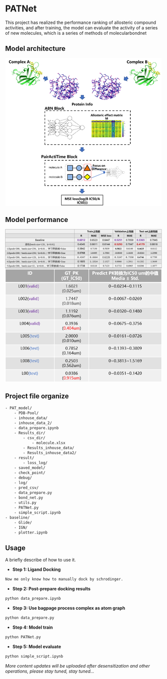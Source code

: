 # PATNet
This project has realized the performance ranking of allosteric compound activities, and after training, the model can evaluate the activity of a series of new molecules, which is a series of methods of molecularbondnet

## Model architecture
![alt text](imgs/PATNet.png)

## Model performance
![alt text](imgs/image.png)
![alt text](imgs/image2.png)

## Project file organize  
```
- PAT_model/  
    - PDB-Pool/
    - inhouse_data/
    - inhouse_data_2/    
    - data_prepare.ipynb
    - Results_dir/
        - csv_dir/
            - molecule.xlsx
        - Results_inhouse_data/
        - Results_inhouse_data2/
    - result/
        - loss_log/
    - saved_model/
    - check_point/
    - debug/
    - log/
    - pred_csv/  
    - data_prepare.py
    - bond_net.py
    - utils.py
    - PATNet.py
    - simple_script.ipynb
- baseline/    
    - Glide/
    - IGN/
    - plotter.ipynb
```

## Usage
A briefly describe of how to use it.  
- **Step 1: Ligand Docking**
```python
Now me only know how to manually dock by schrodinger.
```
- **Step 2: Post-prepare docking results**
```python
python data_prepare.ipynb
```
- **Step 3: Use bagpage process complex as atom graph**
```python
python data_prepare.py
```
- **Step 4: Model train**
```python
python PATNet.py
```
- **Step 5: Model evaluate**
```python
python simple_script.ipynb
```

_More content updates will be uploaded after desensitization and other operations, please stay tuned, stay tuned..._